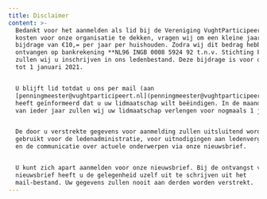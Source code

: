 ```yaml
---
title: Disclaimer
content: >-
  Bedankt voor het aanmelden als lid bij de Vereniging VughtParticipeert. Om de
  kosten voor onze organisatie te dekken, vragen wij om een kleine jaarlijkse
  bijdrage van €10,= per jaar per huishouden. Zodra wij dit bedrag hebben
  ontvangen op bankrekening **NL96 INGB 0008 5924 92 t.n.v. Stichting FDKA**,
  zullen wij u inschrijven in ons ledenbestand. Deze bijdrage is voor de periode
  tot 1 januari 2021.


  U blijft lid totdat u ons per mail (aan
  [penningmeester@vughtparticipeert.nl](penningmeester@vughtparticipeert.nl))
  heeft geïnformeerd dat u uw lidmaatschap wilt beëindigen. In de maand november
  van ieder jaar zullen wij uw lidmaatschap verlengen voor nogmaals 1 jaar. 


  De door u verstrekte gegevens voor aanmelding zullen uitsluitend worden
  gebruikt voor de ledenadministratie, voor uitnodigingen aan ledenvergaderingen
  en de communicatie over actuele onderwerpen via onze nieuwsbrief. 


  U kunt zich apart aanmelden voor onze nieuwsbrief. Bij de ontvangst van iedere
  nieuwsbrief heeft u de gelegenheid uzelf uit te schrijven uit het
  mail-bestand. Uw gegevens zullen nooit aan derden worden verstrekt.
---
```


